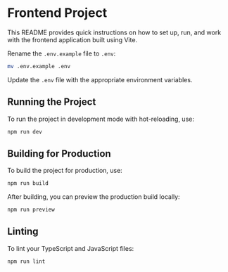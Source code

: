 # Frontend Project

This README provides quick instructions on how to set up, run, and work with the frontend application built using Vite.

Rename the `.env.example` file to `.env`:

```bash
mv .env.example .env
```

Update the `.env` file with the appropriate environment variables.

## Running the Project

To run the project in development mode with hot-reloading, use:

```bash
npm run dev
```

## Building for Production

To build the project for production, use:

```bash
npm run build
```

After building, you can preview the production build locally:

```bash
npm run preview
```

## Linting

To lint your TypeScript and JavaScript files:

```bash
npm run lint
```
